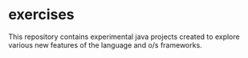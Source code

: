 # exercises

This repository contains experimental java projects created to explore various new features of the language and o/s frameworks.


